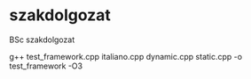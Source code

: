# szakdolgozat
BSc szakdolgozat

g++ test_framework.cpp italiano.cpp dynamic.cpp static.cpp -o test_framework -O3
